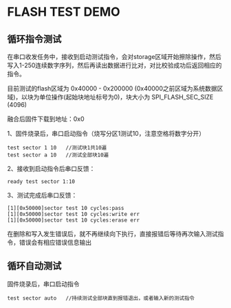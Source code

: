 # FLASH TEST DEMO

## 循环指令测试

在串口收发任务中，接收到启动测试指令，会对storage区域开始擦除操作，然后写入1-250连续数字序列，然后再读出数据进行比对，对比校验成功后返回相应的指令。

目前测试的flash区域为 0x40000 - 0x200000 (0x40000之前区域为系统数据区域)，以块为单位操作(起始块地址标号为0)，块大小为 SPI_FLASH_SEC_SIZE (4096)

融合后固件下载到地址：0x0


1、固件烧录后，串口启动指令（烧写分区1测试10，注意空格将数字分开）
```
test sector 1 10   //测试块1共10遍
test sector a 10   //测试全部块10遍
```

2、接收到启动指令后串口反馈：

```
ready test sector 1:10
```

3、测试完成后串口反馈：
```
[1][0x50000]sector test 10 cycles:pass
[1][0x50000]sector test 10 cycles:write err
[1][0x50000]sector test 10 cycles:erase err
```

在删除和写入发生错误后，就不再继续向下执行，直接报错后等待再次输入测试指令，错误会有相应错误信息输出


## 循环自动测试

固件烧录后，串口启动指令

```
test sector auto   //持续测试全部块直到报错退出，或者输入新的测试指令
```
